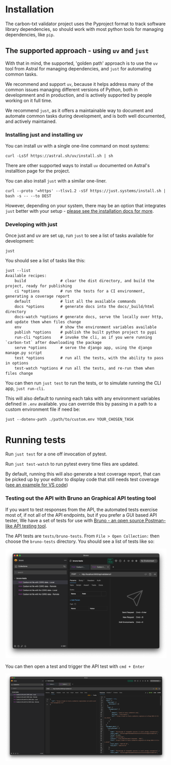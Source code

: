 # Installation

The carbon-txt validator project uses the Pyproject format to track software library dependencies, so should work with most python tools for managing dependencies, like `pip`.

## The supported approach - using `uv` and `just`

With that in mind, the supported, 'golden path' approach is to use the `uv` tool from Astral for managing dependencies, and `just` for automating common tasks.

We recommend and support `uv`, because it helps address many of the common issues managing different versions of Python, both in developmnent and in production, and is actively supported by people working on it full time.

We recommend `just`, as it offers a maintainable way to document and automate common tasks during development, and is both well documented, and actively maintained.

### Installing just and installing uv

You can install uv with a single one-line command on most systems:

```shell
curl -LsSf https://astral.sh/uv/install.sh | sh
```

There are other supported ways to install `uv` documented on Astral's installtion page for the project.


You can also install `just` with a similar one-liner.

```shell
curl --proto '=https' --tlsv1.2 -sSf https://just.systems/install.sh | bash -s -- --to DEST
```

However, depending on your system, there may be an option that integrates `just` better with your setup - [please see the installation docs for more](https://github.com/casey/just?tab=readme-ov-file#installation).

### Developing with just

Once just and uv are set up, run `just` to see a list of tasks available for development:

```
just
```

You should see a list of tasks like this:

```
just --list
Available recipes:
    build               # clear the dist directory, and build the project, ready for publishing
    ci *options         # run the tests for a CI environment, generating a coverage report
    default             # list all the available commands
    docs *options       # generate docs into the docs/_build/html directory
    docs-watch *options # generate docs, serve the locally over http, and update them when files change
    env                 # show the environment variables available
    publish *options    # publish the built python project to pypi
    run-cli *options    # invoke the cli, as if you were running `carbon-txt` after downloading the package
    serve *options      # serve the django app, using the django manage.py script
    test *options       # run all the tests, with the ability to pass in options
    test-watch *options # run all the tests, and re-run them when files change
```

You can then run `just test` to run the tests, or to simulate running the CLI app, `just run-cli`.

This will also default to running each taks with any environment variables defined in `.env` available. you can override this by passing in a path to a custom environment file if need be:

```
just --dotenv-path ./path/to/custom.env YOUR_CHOSEN_TASK
```

# Running tests

Run `just test` for a one off invocation of pytest.

Run `just test-watch` to run pytest every time files are updated.

By default, running this will also generate a test coverage report, that can be picked up by your editor to display code that still needs test coverage ([see an example for VS code](https://github.com/ryanluker/vscode-coverage-gutters))

### Testing out the API with Bruno an Graphical API testing tool

If you want to test responses from the API, the automated tests exercise most of, if not all of the API endpoints, but if you prefer a GUI based API tester, We have a set of tests for use with [Bruno - an open source Postman-like API testing tool](https://www.usebruno.com/).

The API tests are `tests/bruno-tests`. From `File > Open Collection:` then choose the `bruno-tests` directory. You should see a list of tests like so:

![screenshot of Bruno's GUI testing an API payload](img/bruno-1-see-test-list.png)

You can then open a test and trigger the API test with `cmd + Enter`

![screenshot of Bruno's GUI testing an API payload](img/bruno-2-test-api-endpoint.png)
